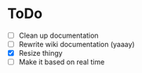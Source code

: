 # ToDo

 - [ ] Clean up documentation
 - [ ] Rewrite wiki documentation (yaaay)
 - [x] Resize thingy
 - [ ] Make it based on real time